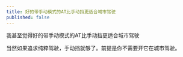 ```yaml
---
title: 好的带手动模式的AT比手动挡更适合城市驾驶
published: false
---
```

我甚至觉得好的带手动模式的AT比手动挡更适合城市驾驶

当然如果追求纯粹驾驶，手动挡就够了。前提是你不需要开它在城市驾驶。
